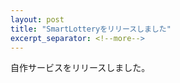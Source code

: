 ```yaml
---
layout: post
title: "SmartLotteryをリリースしました"
excerpt_separator: <!--more-->
---
```

自作サービスをリリースしました。
<!--more-->

